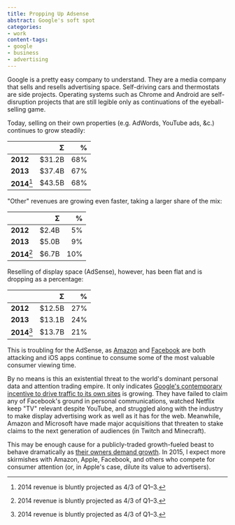 ```yaml
---
title: Propping Up Adsense
abstract: Google's soft spot
categories:
- work
content-tags:
- google
- business
- advertising
---
```


Google is a pretty easy company to understand. They are a media company that sells and resells advertising space. Self-driving cars and thermostats are side projects. Operating systems such as Chrome and Android are self-disruption projects that are still legible only as continuations of the eyeball-selling game.

Today, selling on their own properties (e.g. AdWords, YouTube ads, &c.) continues to grow steadily:

| | &#931; | % |
| - | -: | -: |
| **2012** | $31.2B | 68% |
| **2013** | $37.4B | 67% |
| **2014**[^1] | $43.5B | 68% |

"Other" revenues are growing even faster, taking a larger share of the mix:

| | &#931; | % |
| - | -: | -: |
| **2012** | $2.4B | 5% |
| **2013** | $5.0B | 9% |
| **2014**[^1] | $6.7B | 10% |

Reselling of display space (AdSense), however, has been flat and is dropping as a percentage:

| | &#931; | % |
| - | -: | -: |
| **2012** | $12.5B | 27% |
| **2013** | $13.1B | 24% |
| **2014**[^1] | $13.7B | 21% |

[^1]: 2014 revenue is bluntly projected as 4/3 of Q1–3.

This is troubling for the AdSense, as [Amazon](http://www.fool.com/investing/general/2014/09/01/how-an-amazon-ad-network-could-threaten-googles-ad.aspx) and [Facebook](http://atlassolutions.com/2014/09/29/meet-the-new-atlas/) are both attacking and iOS apps continue to consume some of the most valuable consumer viewing time.

By no means is this an existential threat to the world's dominant personal data and attention trading empire. It only indicates [Google's contemporary incentive to drive traffic to its own sites](/2012/10/09/google-incentives.html) is growing.  They have failed to claim any of Facebook's ground in personal communications, watched Netflix keep "TV" relevant despite YouTube, and struggled along with the industry to make display advertising work as well as it has for the web. Meanwhile, Amazon and Microsoft have made major acquisitions that threaten to stake claims to the next generation of audiences (in Twitch and Minecraft).

This may be enough cause for a publicly-traded growth-fueled beast to behave dramatically as [their owners demand growth](http://online.wsj.com/articles/googles-results-disappoint-on-slowdown-in-paid-clicks-1413490536). In 2015, I expect more skirmishes with Amazon, Apple, Facebook, and others who compete for consumer attention (or, in Apple's case, dilute its value to advertisers).
